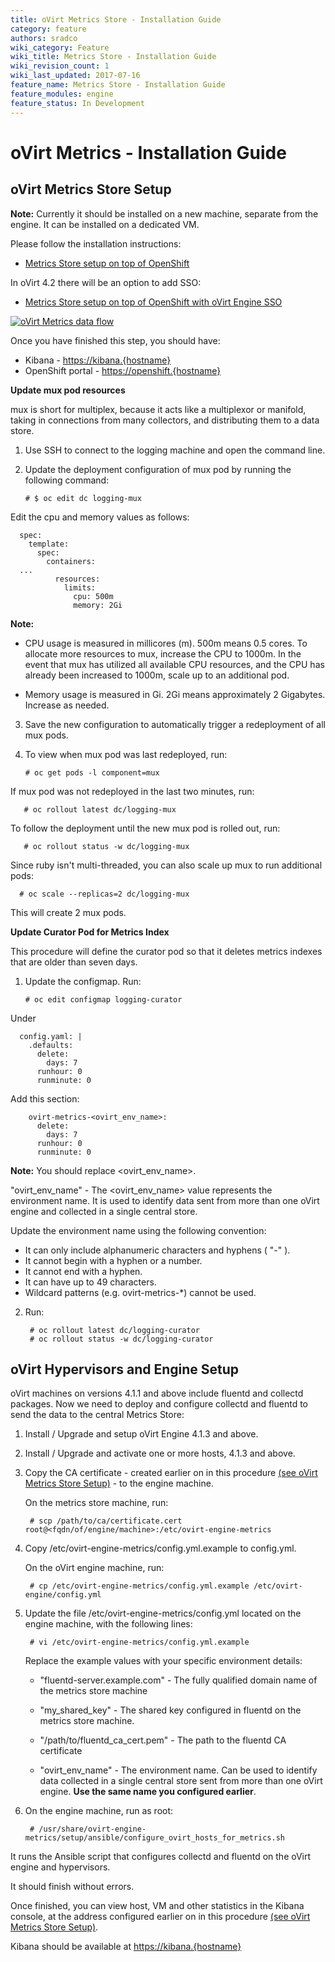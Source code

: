 ```yaml
---
title: oVirt Metrics Store - Installation Guide
category: feature
authors: sradco
wiki_category: Feature
wiki_title: Metrics Store - Installation Guide
wiki_revision_count: 1
wiki_last_updated: 2017-07-16
feature_name: Metrics Store - Installation Guide
feature_modules: engine
feature_status: In Development
---
```

# oVirt Metrics - Installation Guide

## oVirt Metrics Store Setup ##

**Note:** Currently it should be installed on a new machine, separate from the engine. 
It can be installed on a dedicated VM. 

Please follow the installation instructions:

  * [Metrics Store setup on top of OpenShift](https://github.com/ViaQ/Main/blob/master/README-mux.md)

In oVirt 4.2 there will be an option to add SSO:
  * [Metrics Store setup on top of OpenShift with oVirt Engine SSO](https://www.ovirt.org/blog/2017/05/openshift-openId-integration-with-engine-sso/)


[![oVirt Metrics data flow](/images/wiki/oVirtMetricsDataFlow.jpg)](images/wiki/oVirtMetricsDataFlow.jpg)

Once you have finished this step, you should have:

  * Kibana - <https://kibana.{hostname}>
  * OpenShift portal - <https://openshift.{hostname}>
  
  

**Update mux pod resources**

mux is short for multiplex, because it acts like a multiplexor or manifold,
taking in connections from many collectors, and distributing them to a data
store. 

1. Use SSH to connect to the logging machine and open the command line.

2. Update the deployment configuration of mux pod by running the following command:

       # $ oc edit dc logging-mux

Edit the cpu and memory values as follows:

      spec:
        template:
          spec:
            containers:
      ...
              resources:
                limits:
                  cpu: 500m
                  memory: 2Gi

**Note:**
   - CPU usage is measured in millicores (m). 500m means 0.5 cores. To allocate more resources to mux, increase the CPU to 1000m.
   In the event that mux has utilized all available CPU resources, and the CPU has already been increased to 1000m, scale up to an additional pod.
   
   - Memory usage is measured in Gi. 2Gi means approximately 2 Gigabytes. Increase as needed.

   
3. Save the new configuration to automatically trigger a redeployment of all mux pods.

4. To view when mux pod was last redeployed, run:

       # oc get pods -l component=mux

If mux pod was not redeployed in the last two minutes, run:

       # oc rollout latest dc/logging-mux

To follow the deployment until the new mux pod is rolled out, run:

       # oc rollout status -w dc/logging-mux


Since ruby isn't multi-threaded, you can also scale up mux to run additional pods:

      # oc scale --replicas=2 dc/logging-mux

This will create 2 mux pods.




**Update Curator Pod for Metrics Index**

This procedure will define the curator pod so that it deletes metrics indexes that are older than seven days.

1. Update the configmap. Run:

       # oc edit configmap logging-curator

Under 

      config.yaml: |
        .defaults:
          delete:
            days: 7
          runhour: 0
          runminute: 0

Add this section:

        ovirt-metrics-<ovirt_env_name>:
          delete:
            days: 7
          runhour: 0
          runminute: 0
    
**Note:**
You should replace <ovirt_env_name>.

"ovirt_env_name" - The <ovirt_env_name> value represents the environment name. It is used to identify data sent from more than one oVirt engine and collected in a single central store.
     
Update the environment name using the following convention:
  - It can only include alphanumeric characters and hyphens ( "-" ).
  - It cannot begin with a hyphen or a number.
  - It cannot end with a hyphen.
  - It can have up to 49 characters.
  - Wildcard patterns (e.g. ovirt-metrics-*) cannot be used.

2. Run:

        # oc rollout latest dc/logging-curator
        # oc rollout status -w dc/logging-curator



## oVirt Hypervisors and Engine Setup ##

oVirt machines on versions 4.1.1 and above include fluentd and collectd packages.
Now we need to deploy and configure collectd and fluentd to send the data to the central Metrics Store:

1. Install / Upgrade and setup oVirt Engine 4.1.3 and above.

2. Install / Upgrade and activate one or more hosts, 4.1.3 and above.

3. Copy the CA certificate - created earlier on in this procedure [(see oVirt Metrics Store Setup)](https://github.com/ViaQ/Main/blob/master/README-mux.md#getting-the-shared_key-and-ca-cert) - to the engine machine.


   On the metrics store machine, run:

        # scp /path/to/ca/certificate.cert root@<fqdn/of/engine/machine>:/etc/ovirt-engine-metrics

4. Copy  /etc/ovirt-engine-metrics/config.yml.example  to config.yml.

   On the oVirt engine machine, run:

        # cp /etc/ovirt-engine-metrics/config.yml.example /etc/ovirt-engine/config.yml

5. Update the file /etc/ovirt-engine-metrics/config.yml located on the engine machine, with the following lines:

        # vi /etc/ovirt-engine-metrics/config.yml.example

    Replace the example values with your specific environment details:
     
     * "fluentd-server.example.com" - The fully qualified domain name of the metrics store machine
     
     * "my_shared_key" - The shared key configured in fluentd on the metrics store machine.
     
     * "/path/to/fluentd_ca_cert.pem" - The path to the fluentd CA certificate
     
     * "ovirt_env_name" - The environment name. Can be used to identify data collected in a single central store sent from more than one oVirt engine. **Use the same name you configured earlier**.

6. On the engine machine, run as root:

        # /usr/share/ovirt-engine-metrics/setup/ansible/configure_ovirt_hosts_for_metrics.sh

It runs the Ansible script that configures collectd and fluentd on the oVirt engine and hypervisors.

It should finish without errors.

Once finished, you can view host, VM and other statistics in the Kibana console, at the address configured earlier on in this procedure [(see oVirt Metrics Store Setup)](https://github.com/ViaQ/Main/blob/master/README-mux.md#running-kibana).

Kibana should be available at <https://kibana.{hostname}>
